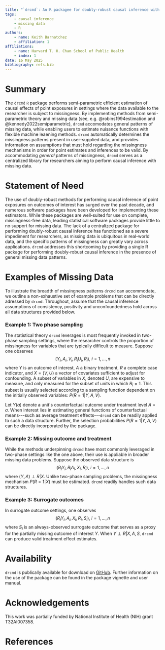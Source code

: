 ```yaml
---
title: "`drcmd`: An R packagee for doubly-robust causal inference with missing data"
tags:
    - causal inference
    - missing data
    - R
authors: 
    - name: Keith Barnatchez
    - affiliation: 1
affiliations:
    - name: Harvard T. H. Chan School of Public Health
    - index: 1
date: 16 May 2025
bibliography: refs.bib
---
```


# Summary

The `drcmd` `R` package performs semi-parametric efficient estimation of causal effects of point exposures in settings where the data available to the researcher is subject to missingness. By implementing methods from semi-parametric theory and missing data (see, e.g. @robins1994estimation and @kennedy2022semiparametric), `drcmd` accomodates general patterns of missing data, while enabling users to estimate nuisance functions with flexible machine leaening methods. `drcmd` automatically determines the missingness patterns present in user-supplied data, and provides information on assumptions that must hold regarding the missingness mechanisms in order for point estimates and inferences to be valid. By accommodating *general* patterns of missingness, `drcmd` serves as a centralized library for researchers aiming to perform causal inference with missing data.

# Statement of Need
The use of doubly-robust methods for performing causal inference of point exposures on outcomes of interest has surged over the past decade, and numerous software packages have been developed for implementing these estimators. While these packages are well-suited for use on complete, missingness-free data, leading statistical software packages provide little to no support for missing data. The lack of a centralized package for performing doubly-robust causal inference has functioned as a severe impediment for researchers, as missing data is ubiquitous in real-world data, and the specific patterns of missingness can greatly vary across applications. `drcmd` addresses this shortcoming by providing a single R package for performing doubly-robust causal inference in the presence of general missing data patterns.

# Examples of Missing Data

To illustrate the breadth of missingness patterns `drcmd` can accommodate, we outline a non-exhaustive set of example problems that can be directly adressed by `drcmd`. Throughout, assume that the causal inference assumptions of consistency, positivity and unconfoundedness hold across all data structures provided below.

### Example 1: Two phase sampling 

The statistical theory `drcmd` leverages is most frequently invoked in two-phase sampling settings, where the researcher controls the proportion of missingness for variables that are typically difficult to measure. Suppose one observes 
$$
(Y_i,A_i, V_i, R_i U_i, R_i),  \ i = 1,\ldots,n
$$
where $Y$ is an outcome of interest, $A$ a binary treatment, $R$ a complete case indicator, and $X=(V,U)$ a vector of covariates sufficient to adjust for confounding. A subset of variables in $X$, denoted $U$, are expensive to measure, and only measured for the subset of units in which $R_i=1$. This subset is usually selected according to a sampling function dependent on the initially observed variables: $P(R=1| Y, A, V)$. 

Let $Y(a)$ denote a unit's counterfactual outcome under treatment level $A=a$. When interest lies in estimating general functions of counterfactual means---such as average treatment effects---`drcmd` can be readily applied to such a data structure. Further, the selection probabilities $P(R=1| Y, A, V)$ can be directly incorporated by the package.

### Example 2: Missing outcome and treatment

While the methods underpinning `drcmd` have most commonly leveraged in two-phase settings like the one above, their use is appliable in broader missing data problems. Suppose the observed data structure is
$$
(R_i Y_i, R_i A_i, X_i, R_i), \ i = 1,\ldots,n
$$
where $(Y, A) \perp R | X$. Unlike two-phase sampling problems, the missingness mechanism $P(R=1|X)$ must be estimated. `drcmd` readily handles such data structures.

### Example 3: Surrogate outcomes

In surrogate outcome settings, one observes
$$
(R_i Y_i, A_i, X_i, R_i, S_i), \ i = 1,\ldots,n
$$
where $S_i$ is an always-observed surrogate outcome that serves as a proxy for the partially missing outcome of interest $Y$. When $Y \perp R | X, A, S$, `drcmd` can produce valid treatment effect estimates.

# Availability 
`drcmd` is publically available for download on [GitHub](https://github.com/keithbarnatchez/drcmd). Further information on the use of the package can be found in the package vignette and user manual.

# Acknowledgements

This work was partially funded by National Institute of Health (NIH) grant T32AI007358.

# References

